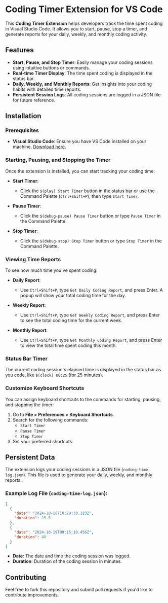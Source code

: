
# Coding Timer Extension for VS Code

This **Coding Timer Extension** helps developers track the time spent coding in Visual Studio Code. It allows you to start, pause, stop a timer, and generate reports for your daily, weekly, and monthly coding activity.

## Features
- **Start, Pause, and Stop Timer**: Easily manage your coding sessions using intuitive buttons or commands.
- **Real-time Timer Display**: The time spent coding is displayed in the status bar.
- **Daily, Weekly, and Monthly Reports**: Get insights into your coding habits with detailed time reports.
- **Persistent Session Logs**: All coding sessions are logged in a JSON file for future reference.

## Installation

### Prerequisites
- **Visual Studio Code**: Ensure you have VS Code installed on your machine. [Download here](https://code.visualstudio.com/).


### Starting, Pausing, and Stopping the Timer
Once the extension is installed, you can start tracking your coding time:

- **Start Timer**: 
  - Click the `$(play) Start Timer` button in the status bar or use the Command Palette (`Ctrl+Shift+P`), then type `Start Timer`.
  
- **Pause Timer**: 
  - Click the `$(debug-pause) Pause Timer` button or type `Pause Timer` in the Command Palette.

- **Stop Timer**: 
  - Click the `$(debug-stop) Stop Timer` button or type `Stop Timer` in the Command Palette.

### Viewing Time Reports
To see how much time you've spent coding:

- **Daily Report**: 
  - Use `Ctrl+Shift+P`, type `Get Daily Coding Report`, and press Enter. A popup will show your total coding time for the day.
  
- **Weekly Report**: 
  - Use `Ctrl+Shift+P`, type `Get Weekly Coding Report`, and press Enter to see the total coding time for the current week.

- **Monthly Report**: 
  - Use `Ctrl+Shift+P`, type `Get Monthly Coding Report`, and press Enter to view the total time spent coding this month.

### Status Bar Timer
The current coding session's elapsed time is displayed in the status bar as you code, like `$(clock) 00:25` (for 25 minutes).

### Customize Keyboard Shortcuts
You can assign keyboard shortcuts to the commands for starting, pausing, and stopping the timer:
1. Go to **File > Preferences > Keyboard Shortcuts**.
2. Search for the following commands:
   - `Start Timer`
   - `Pause Timer`
   - `Stop Timer`
3. Set your preferred shortcuts.

## Persistent Data
The extension logs your coding sessions in a JSON file (`coding-time-log.json`). This file is used to generate your daily, weekly, and monthly reports.

### Example Log File (`coding-time-log.json`):
```json
[
  {
    "date": "2024-10-18T10:20:30.123Z",
    "duration": 25.5
  },
  {
    "date": "2024-10-19T09:15:10.456Z",
    "duration": 40
  }
]
```
- **Date**: The date and time the coding session was logged.
- **Duration**: Duration of the coding session in minutes.


## Contributing
Feel free to fork this repository and submit pull requests if you'd like to contribute improvements.
